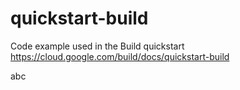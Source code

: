 # quickstart-build
Code example used in the Build quickstart
https://cloud.google.com/build/docs/quickstart-build

abc
